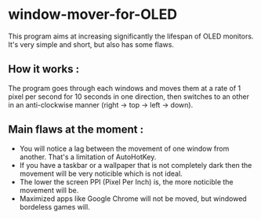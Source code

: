 # window-mover-for-OLED

This program aims at increasing significantly the lifespan of OLED monitors. It's very simple and short, but also has some flaws.

## How it works :
  The program goes through each windows and moves them at a rate of 1 pixel per second for 10 seconds in one direction, then switches to an other in an anti-clockwise manner (right -> top -> left -> down).


## Main flaws at the moment :
- You will notice a lag between the movement of one window from another. That's a limitation of AutoHotKey.
- If you have a taskbar or a wallpaper that is not completely dark then the movement will be very noticible which is not ideal.
- The lower the screen PPI (Pixel Per Inch) is, the more noticible the movement will be.
- Maximized apps like Google Chrome will not be moved, but windowed bordeless games will.
